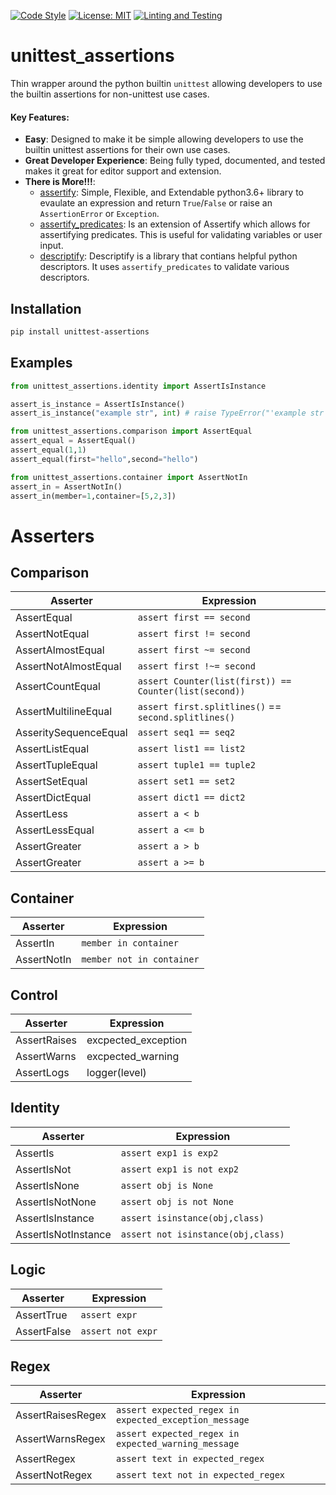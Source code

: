 [![Code Style](https://img.shields.io/badge/code%20style-black-000000.svg)](https://github.com/ambv/black)
[![License: MIT](https://img.shields.io/badge/License-MIT-blueviolet.svg)](https://opensource.org/licenses/MIT)
[![Linting and Testing](https://github.com/tybruno/unittest_assertions/actions/workflows/linting-and-testing.yml/badge.svg)](https://github.com/tybruno/unittest_assertions/actions/workflows/linting-and-testing.yml)

# unittest_assertions
Thin wrapper around the python builtin `unittest` allowing developers to use the builtin assertions for non-unittest use cases.
 

#### Key Features:
* **Easy**: Designed to make it be simple allowing developers to use the builtin unittest assertions for their own use cases.
* **Great Developer Experience**: Being fully typed, documented, and tested makes it great for editor support and extension.
* **There is More!!!**:
    * [assertify](https://github.com/tybruno/assertify): Simple, Flexible, and Extendable python3.6+ library to evaulate an expression and return `True`/`False` or raise an `AssertionError` or `Exception`.
    * [assertify_predicates](https://github.com/tybruno/assertify_predicates): Is an extension of Assertify which allows for assertifying predicates. This is useful for validating variables or user input.
    * [descriptify](https://github.com/tybruno/descriptify): Descriptify is a library that contians helpful python descriptors. It uses `assertify_predicates` to validate various descriptors.

## Installation
```bash
pip install unittest-assertions
```
## Examples
```python
from unittest_assertions.identity import AssertIsInstance

assert_is_instance = AssertIsInstance()
assert_is_instance("example str", int) # raise TypeError("'example str' is not an instance of <class 'int'> : Raised a AssertionError")
```
```python
from unittest_assertions.comparison import AssertEqual
assert_equal = AssertEqual()
assert_equal(1,1)
assert_equal(first="hello",second="hello")
```
```python
from unittest_assertions.container import AssertNotIn
assert_in = AssertNotIn()
assert_in(member=1,container=[5,2,3])
```
# Asserters
## Comparison
| Asserter | Expression | 
|-----------------|----------|
|AssertEqual| `assert first == second`| 
| AssertNotEqual| `assert first != second` | 
|AssertAlmostEqual| `assert first ~= second` |
|AssertNotAlmostEqual| `assert first !~= second` | 
|AssertCountEqual| `assert Counter(list(first)) == Counter(list(second))`| 
|AssertMultilineEqual| `assert first.splitlines()` == `second.splitlines()` |
|AsseritySequenceEqual| `assert seq1 == seq2`| 
|AssertListEqual| `assert list1 == list2`| 
|AssertTupleEqual| `assert tuple1 == tuple2`| 
|AssertSetEqual| `assert set1 == set2` | 
|AssertDictEqual| `assert dict1 == dict2`| 
|AssertLess| `assert a < b`| 
|AssertLessEqual| `assert a <= b` | 
|AssertGreater| `assert a > b` | 
|AssertGreater| `assert a >= b` | 
## Container
| Asserter | Expression |
|-----------------|----------------|
|AssertIn| `member in container`| 
| AssertNotIn| `member not in container` |
## Control
| Asserter | Expression |
|-----------------|----------------|
|AssertRaises| excpected_exception | 
|AssertWarns| excpected_warning| 
|AssertLogs| logger(level) | 
## Identity
| Asserter | Expression |
|-----------------|----------------|
|AssertIs| `assert exp1 is exp2`|
|AssertIsNot| `assert exp1 is not exp2`| 
|AssertIsNone| `assert obj is None`|
|AssertIsNotNone| `assert obj is not None`|
|AssertIsInstance|`assert isinstance(obj,class)` |
|AssertIsNotInstance| `assert not isinstance(obj,class)` | 

## Logic
| Asserter| Expression | 
|-----------------|----------------|
|AssertTrue| `assert expr` |
|AssertFalse| `assert not expr` |
## Regex
| Asserter | Expression | 
|-----------------|----------------|
|AssertRaisesRegex| `assert expected_regex in expected_exception_message` |
|AssertWarnsRegex| `assert expected_regex in expected_warning_message` | 
|AssertRegex| `assert text in expected_regex`| 
|AssertNotRegex| `assert text not in expected_regex`| 

